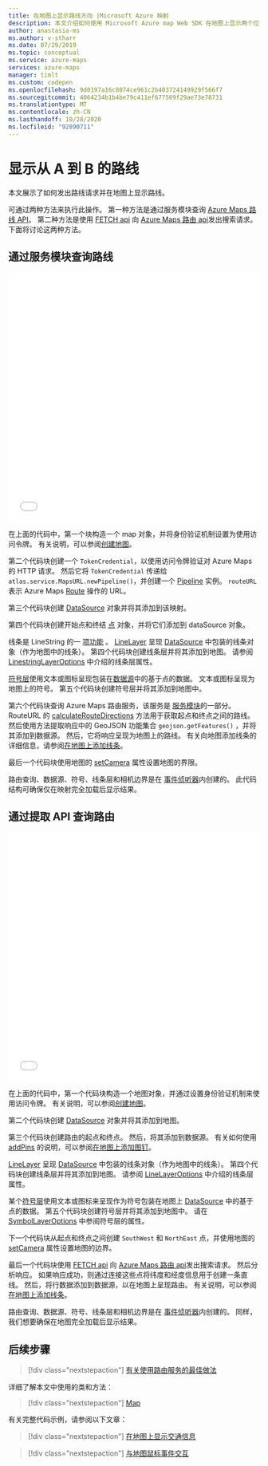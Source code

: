 ```yaml
---
title: 在地图上显示路线方向 |Microsoft Azure 映射
description: 本文介绍如何使用 Microsoft Azure map Web SDK 在地图上显示两个位置之间的方向。
author: anastasia-ms
ms.author: v-stharr
ms.date: 07/29/2019
ms.topic: conceptual
ms.service: azure-maps
services: azure-maps
manager: timlt
ms.custom: codepen
ms.openlocfilehash: 9d0197a16c8074ce961c2b403724149929f566f7
ms.sourcegitcommit: 4064234b1b4be79c411ef677569f29ae73e78731
ms.translationtype: MT
ms.contentlocale: zh-CN
ms.lasthandoff: 10/28/2020
ms.locfileid: "92890711"
---
```

# <a name="show-directions-from-a-to-b"></a>显示从 A 到 B 的路线

本文展示了如何发出路线请求并在地图上显示路线。

可通过两种方法来执行此操作。 第一种方法是通过服务模块查询 [Azure Maps 路线 API](/rest/api/maps/route/getroutedirections)。 第二种方法是使用 [FETCH api](https://fetch.spec.whatwg.org/) 向 [Azure Maps 路由 api](/rest/api/maps/route/getroutedirections)发出搜索请求。 下面将讨论这两种方法。

## <a name="query-the-route-via-service-module"></a>通过服务模块查询路线

<iframe height='500' scrolling='no' title='在地图上显示从 A 到 B 的路线（服务模块）' src='//codepen.io/azuremaps/embed/RBZbep/?height=265&theme-id=0&default-tab=js,result&embed-version=2&editable=true' frameborder='no' loading="lazy" allowtransparency='true' allowfullscreen='true' style='width: 100%;'>请参阅 <a href='https://codepen.io'>CodePen</a> 上由 Azure Maps (<a href='https://codepen.io/azuremaps'>@azuremaps</a>) 提供的 Pen <a href='https://codepen.io/azuremaps/pen/RBZbep/'>在地图上显示从 A 到 B 的路线（服务模块）</a>。
</iframe>

在上面的代码中，第一个块构造一个 map 对象，并将身份验证机制设置为使用访问令牌。 有关说明，可以参阅[创建地图](./map-create.md)。

第二个代码块创建一个 `TokenCredential`，以使用访问令牌验证对 Azure Maps 的 HTTP 请求。 然后它将 `TokenCredential` 传递给 `atlas.service.MapsURL.newPipeline()`，并创建一个 [Pipeline](/javascript/api/azure-maps-rest/atlas.service.pipeline) 实例。 `routeURL` 表示 Azure Maps [Route](/rest/api/maps/route) 操作的 URL。

第三个代码块创建 [DataSource](/javascript/api/azure-maps-control/atlas.source.datasource) 对象并将其添加到该映射。

第四个代码块创建开始点和终结 [点](/javascript/api/azure-maps-control/atlas.data.point) 对象，并将它们添加到 dataSource 对象。

线条是 LineString 的一 [项功能](/javascript/api/azure-maps-control/atlas.data.feature) 。 [LineLayer](/javascript/api/azure-maps-control/atlas.layer.linelayer) 呈现 [DataSource](/javascript/api/azure-maps-control/atlas.source.datasource) 中包装的线条对象（作为地图中的线条）。 第四个代码块创建线条层并将其添加到地图。 请参阅 [LinestringLayerOptions](/javascript/api/azure-maps-control/atlas.linelayeroptions) 中介绍的线条层属性。

[符号层](/javascript/api/azure-maps-control/atlas.layer.symbollayer)使用文本或图标呈现包装在[数据源](/javascript/api/azure-maps-control/atlas.source.datasource)中的基于点的数据。 文本或图标呈现为地图上的符号。 第五个代码块创建符号层并将其添加到地图中。

第六个代码块查询 Azure Maps 路由服务，该服务是 [服务模块](how-to-use-services-module.md)的一部分。 RouteURL 的 [calculateRouteDirections](/javascript/api/azure-maps-rest/atlas.service.routeurl#methods) 方法用于获取起点和终点之间的路线。 然后使用方法提取响应中的 GeoJSON 功能集合 `geojson.getFeatures()` ，并将其添加到数据源。 然后，它将响应呈现为地图上的路线。 有关向地图添加线条的详细信息，请参阅[在地图上添加线条](map-add-line-layer.md)。

最后一个代码块使用地图的 [setCamera](/javascript/api/azure-maps-control/atlas.map#setcamera-cameraoptions---cameraboundsoptions---animationoptions-) 属性设置地图的界限。

路由查询、数据源、符号、线条层和相机边界是在 [事件侦听器](/javascript/api/azure-maps-control/atlas.map#events)内创建的。 此代码结构可确保仅在映射完全加载后显示结果。

## <a name="query-the-route-via-fetch-api"></a>通过提取 API 查询路由

<iframe height='500' scrolling='no' title='在地图上显示从 A 到 B 的路线' src='//codepen.io/azuremaps/embed/zRyNmP/?height=469&theme-id=0&default-tab=js,result&embed-version=2&editable=true' frameborder='no' loading="lazy" allowtransparency='true' allowfullscreen='true' style='width: 100%;'>请参阅 <a href='https://codepen.io'>CodePen</a> 上由 Azure Maps (<a href='https://codepen.io/azuremaps'>@azuremaps</a>) 提供的 Pen <a href='https://codepen.io/azuremaps/pen/zRyNmP/'>Show directions from A to B on a map</a>（在地图上显示从 A 到 B 的方向）。
</iframe>

在上面的代码中，第一个代码块构造一个地图对象，并通过设置身份验证机制来使用访问令牌。 有关说明，可以参阅[创建地图](./map-create.md)。

第二个代码块创建 [DataSource](/javascript/api/azure-maps-control/atlas.source.datasource) 对象并将其添加到地图。

第三个代码块创建路由的起点和终点。 然后，将其添加到数据源。 有关如何使用 [addPins](/javascript/api/azure-maps-control/atlas.map) 的说明，可以参阅[在地图上添加图钉](map-add-pin.md)。

[LineLayer](/javascript/api/azure-maps-control/atlas.layer.linelayer) 呈现 [DataSource](/javascript/api/azure-maps-control/atlas.source.datasource) 中包装的线条对象（作为地图中的线条）。 第四个代码块创建线条层并将其添加到地图。 请参阅 [LineLayerOptions](/javascript/api/azure-maps-control/atlas.linelayeroptions) 中介绍的线条层属性。

某个[符号层](/javascript/api/azure-maps-control/atlas.layer.symbollayer)使用文本或图标来呈现作为符号包装在地图上 [DataSource](/javascript/api/azure-maps-control/atlas.source.datasource) 中的基于点的数据。 第五个代码块创建符号层并将其添加到地图中。 请在 [SymbolLayerOptions](/javascript/api/azure-maps-control/atlas.symbollayeroptions) 中参阅符号层的属性。

下一个代码块从起点和终点之间创建 `SouthWest` 和 `NorthEast` 点，并使用地图的 [setCamera](/javascript/api/azure-maps-control/atlas.map#setcamera-cameraoptions---cameraboundsoptions---animationoptions-) 属性设置地图的边界。

最后一个代码块使用 [FETCH api](https://fetch.spec.whatwg.org/) 向 [Azure Maps 路由 api](/rest/api/maps/route/getroutedirections)发出搜索请求。 然后分析响应。 如果响应成功，则通过连接这些点将纬度和经度信息用于创建一条直线。 然后，将行数据添加到数据源，以在地图上呈现路由。 有关说明，可以参阅[在地图上添加线条](map-add-line-layer.md)。

路由查询、数据源、符号、线条层和相机边界是在 [事件侦听器](/javascript/api/azure-maps-control/atlas.map#events)内创建的。 同样，我们想要确保在地图完全加载后显示结果。

## <a name="next-steps"></a>后续步骤

> [!div class="nextstepaction"]
> [有关使用路由服务的最佳做法](how-to-use-best-practices-for-search.md)

详细了解本文中使用的类和方法：

> [!div class="nextstepaction"]
> [Map](/javascript/api/azure-maps-control/atlas.map)

有关完整代码示例，请参阅以下文章：

> [!div class="nextstepaction"]
> [在地图上显示交通信息](./map-show-traffic.md)

> [!div class="nextstepaction"]
> [与地图鼠标事件交互](./map-events.md)